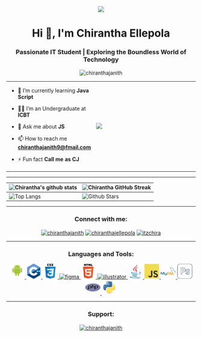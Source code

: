 <p align="center">
  <img align="center" src = "https://github.com/7oSkaaa/7oSkaaa/blob/main/Images/about_me.gif?raw=true" width = 100px>
  </p>
<h1 align="center">Hi 👋, I'm Chirantha Ellepola</h1>
<h3 align="center">Passionate IT Student | Exploring the Boundless World of Technology</h3>

<p align="center"> <img src="https://komarev.com/ghpvc/?username=chiranthajanith&label=Profile%20views&color=0e75b6&style=flat" alt="chiranthajanith" /> </p>

<table align="center">
<tr border-radius="10px">
<td width="60%" align="left">

- 🌱 I’m currently learning **Java Script**

- 🧑‍🎓 I’m an Undergraduate at **ICBT**

- 💬 Ask me about **JS**

- 📫 How to reach me **chiranthajanith9@fmail.com**

- ⚡ Fun fact **Call me as CJ**

</td>


<td width="50%" align="right">
<picture> <img align="right" src="https://github.com/7oSkaaa/7oSkaaa/blob/main/Images/Right_Side.gif?raw=true" width = 350px></picture>
</td>

</tr>
</table>


---

| ![Chirantha's github stats](https://github-readme-stats.vercel.app/api?username=chiranthajanith&show_icons=true&theme=tokyonight) | ![Chirantha GitHub Streak](https://github-readme-streak-stats.herokuapp.com/?user=chiranthajanith&theme=tokyonight) |
| --- | --- |
| ![Top Langs](https://github-readme-stats.vercel.app/api/top-langs/?username=chiranthajanith&theme=tokyonight) | ![Github Stars](https://github-readme-stats.vercel.app/api?username=chiranthajanith&show_icons=true&locale=en&count_private=true&hide_rank=true&custom_title=My%20GitHub%20Stats&disable_animations=true&theme=tokyonight) |

---

<h3 align="center">Connect with me:</h3>
<p align="center">
<a href="https://linkedin.com/in/chiranthajanith" target="blank"><img align="center" src="https://raw.githubusercontent.com/rahuldkjain/github-profile-readme-generator/master/src/images/icons/Social/linked-in-alt.svg" alt="chiranthajanith" height="30" width="40" /></a>
<a href="https://fb.com/chiranthajellepola" target="blank"><img align="center" src="https://raw.githubusercontent.com/rahuldkjain/github-profile-readme-generator/master/src/images/icons/Social/facebook.svg" alt="chiranthajellepola" height="30" width="40" /></a>
<a href="https://instagram.com/itzchira" target="blank"><img align="center" src="https://raw.githubusercontent.com/rahuldkjain/github-profile-readme-generator/master/src/images/icons/Social/instagram.svg" alt="itzchira" height="30" width="40" /></a>
</p>

---

<h3 align="center">Languages and Tools:</h3>
<p align="center"> <a href="https://developer.android.com" target="_blank" rel="noreferrer"> <img src="https://raw.githubusercontent.com/devicons/devicon/master/icons/android/android-original-wordmark.svg" alt="android" width="40" height="40"/> </a> <a href="https://www.w3schools.com/cpp/" target="_blank" rel="noreferrer"> <img src="https://raw.githubusercontent.com/devicons/devicon/master/icons/cplusplus/cplusplus-original.svg" alt="cplusplus" width="40" height="40"/> </a> <a href="https://www.w3schools.com/css/" target="_blank" rel="noreferrer"> <img src="https://raw.githubusercontent.com/devicons/devicon/master/icons/css3/css3-original-wordmark.svg" alt="css3" width="40" height="40"/> </a> <a href="https://www.figma.com/" target="_blank" rel="noreferrer"> <img src="https://www.vectorlogo.zone/logos/figma/figma-icon.svg" alt="figma" width="40" height="40"/> </a> <a href="https://www.w3.org/html/" target="_blank" rel="noreferrer"> <img src="https://raw.githubusercontent.com/devicons/devicon/master/icons/html5/html5-original-wordmark.svg" alt="html5" width="40" height="40"/> </a> <a href="https://www.adobe.com/in/products/illustrator.html" target="_blank" rel="noreferrer"> <img src="https://www.vectorlogo.zone/logos/adobe_illustrator/adobe_illustrator-icon.svg" alt="illustrator" width="40" height="40"/> </a> <a href="https://www.java.com" target="_blank" rel="noreferrer"> <img src="https://raw.githubusercontent.com/devicons/devicon/master/icons/java/java-original.svg" alt="java" width="40" height="40"/> </a> <a href="https://developer.mozilla.org/en-US/docs/Web/JavaScript" target="_blank" rel="noreferrer"> <img src="https://raw.githubusercontent.com/devicons/devicon/master/icons/javascript/javascript-original.svg" alt="javascript" width="40" height="40"/> </a> <a href="https://www.mysql.com/" target="_blank" rel="noreferrer"> <img src="https://raw.githubusercontent.com/devicons/devicon/master/icons/mysql/mysql-original-wordmark.svg" alt="mysql" width="40" height="40"/> </a> <a href="https://www.photoshop.com/en" target="_blank" rel="noreferrer"> <img src="https://raw.githubusercontent.com/devicons/devicon/master/icons/photoshop/photoshop-line.svg" alt="photoshop" width="40" height="40"/> </a> <a href="https://www.php.net" target="_blank" rel="noreferrer"> <img src="https://raw.githubusercontent.com/devicons/devicon/master/icons/php/php-original.svg" alt="php" width="40" height="40"/> </a> <a href="https://www.python.org" target="_blank" rel="noreferrer"> <img src="https://raw.githubusercontent.com/devicons/devicon/master/icons/python/python-original.svg" alt="python" width="40" height="40"/> </a> </p>

---

<h3 align="center">Support:</h3>
<p align="center"><a href="https://www.buymeacoffee.com/chiranthajanith"> <img align="center" src="https://cdn.buymeacoffee.com/buttons/v2/default-yellow.png" height="50" width="210" alt="chiranthajanith" /></a></p>
